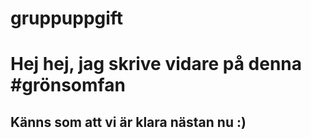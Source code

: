 # gruppuppgift

<html>
<head>
  <h1>Hej hej, jag skrive vidare på denna #grönsomfan</h1>
  <h2>Känns som att vi är klara nästan nu :) </h2>
</head>
<body>

</body>
</html>
